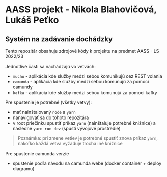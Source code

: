 # AASS projekt - Nikola Blahovičová, Lukáš Peťko

## Systém na zadávanie dochádzky

Tento repozitár obsahuje zdrojové kódy k projektu na predmet AASS - LS 2022/23

Jednotlivé časti sa nachádzajú vo vetvách:

- `mucho` - aplikácia kde služby medzi sebou komunikujú cez REST volania
- `camunda` - aplikácia kde služby medzi sebou komunujú za pomoci camundy
- `kafka` - aplikácia kde služby medzi sebou komunujú za pomoci kafky

Pre spustenie je potrebné (všetky vetvy):
- mať nainštalovaný `node` a `yarn`
- nanavigovať sa do tohoto repozitára
- v root priečinku spustiť príkaz `yarn` (nainštaluje potrebné knižnice) a následne `yarn run dev` (spustí vývojové prostredie)

> Poznámka: pri zmene vetiev je potrebné spustiť znova príkaz `yarn`, nakoľko každá vetva vyžaduje trocha iné knižnice

Pre spustenie camunda verzie
- spustenie podľa návodu na camunda webe (docker container + deploy diagramu)
